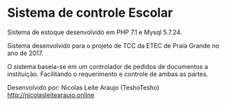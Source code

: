 # Sistema de controle Escolar

Sistema de estoque desenvolvido em PHP 7.1 e Mysql 5.7.24. 

Sistema desenvolvido para o projeto de TCC da ETEC de Praia Grande no ano de 2017.


O sistema baseia-se em um controlador de pedidos de documentos a instituição. Facilitando o requerimento e controle de ambas as partes.

Desenvolvido por: Nicolas Leite Araujo (TeshoTesho)
http://nicolasleitearaujo.online
